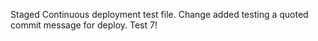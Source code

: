 Staged Continuous deployment test file. Change added
testing a quoted commit message for deploy. Test 7!
